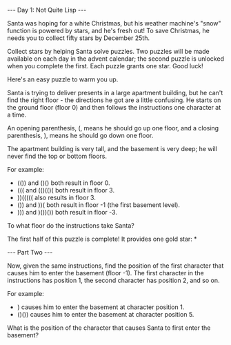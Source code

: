 --- Day 1: Not Quite Lisp ---

Santa was hoping for a white Christmas, but his weather machine's "snow" function is powered by stars, and he's fresh out! To save Christmas, he needs you to collect fifty stars by December 25th.

Collect stars by helping Santa solve puzzles. Two puzzles will be made available on each day in the advent calendar; the second puzzle is unlocked when you complete the first. Each puzzle grants one star. Good luck!

Here's an easy puzzle to warm you up.

Santa is trying to deliver presents in a large apartment building, but he can't find the right floor - the directions he got are a little confusing. He starts on the ground floor (floor 0) and then follows the instructions one character at a time.

An opening parenthesis, (, means he should go up one floor, and a closing parenthesis, ), means he should go down one floor.

The apartment building is very tall, and the basement is very deep; he will never find the top or bottom floors.

For example:

 - (()) and ()() both result in floor 0.
 - ((( and (()(()( both result in floor 3.
 - ))((((( also results in floor 3.
 - ()) and ))( both result in floor -1 (the first basement level).
 - ))) and )())()) both result in floor -3.

To what floor do the instructions take Santa?

The first half of this puzzle is complete! It provides one gold star: *

--- Part Two ---

Now, given the same instructions, find the position of the first character that causes him to enter the basement (floor -1). The first character in the instructions has position 1, the second character has position 2, and so on.

For example:

 - ) causes him to enter the basement at character position 1.
 - ()()) causes him to enter the basement at character position 5.

What is the position of the character that causes Santa to first enter the basement?
